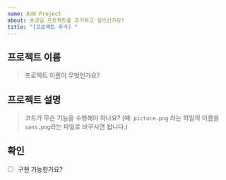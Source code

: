 ```yaml
---
name: Add Project
about: 숏코딩 프로젝트를 추가하고 싶으신가요?
title: "[프로젝트 추가] "
---
```


## 프로젝트 이름
> 프로젝트 이름이 무엇인가요?

## 프로젝트 설명
> 코드가 무슨 기능을 수행해야 하나요? (예: `picture.png` 라는 파일의 이름을 `sans.png`라는 파일로 바꾸시면 됩니다.)

## 확인
- [ ] 구현 가능한가요?
